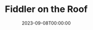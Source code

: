 ---
title: Fiddler on the Roof
date: 2023-09-08T00:00:00
opening_date: 2023-08-03
closing_date: 2023-09-17
layout: productions
featured_image: 2023_Fiddler_on_the_Roof.webp
featured_image_caption: Graphic of Fiddler on the Roof at the Alhambra
featured_image_attr: Alhambra Theatre & Dining
playbill:
Theatre: Alhambra Theatre & Dining
Venue: Alhambra Theatre
Tickets: https://sales.alhambrajax.com/100/tickets.shows.html?playID=1428&code=jaxplays
showtimes:
- 2023-08-03 18:00:00
- 2023-08-04 18:00:00
- 2023-08-05 12:00:00
- 2023-08-05 18:00:00
- 2023-08-06 12:00:00
- 2023-08-06 18:00:00
- 2023-08-08 18:00:00
- 2023-08-09 18:00:00
- 2023-08-10 18:00:00
- 2023-08-11 18:00:00
- 2023-08-12 12:00:00
- 2023-08-12 18:00:00
- 2023-08-13 12:00:00
- 2023-08-13 18:00:00
- 2023-08-15 18:00:00
- 2023-08-16 18:00:00
- 2023-08-17 18:00:00
- 2023-08-18 18:00:00
- 2023-08-19 12:00:00
- 2023-08-19 18:00:00
- 2023-08-20 12:00:00
- 2023-08-20 18:00:00
- 2023-08-22 18:00:00
- 2023-08-23 18:00:00
- 2023-08-24 18:00:00
- 2023-08-25 18:00:00
- 2023-08-26 12:00:00
- 2023-08-26 18:00:00
- 2023-08-27 12:00:00
- 2023-08-27 18:00:00
- 2023-08-29 18:00:00
- 2023-08-30 18:00:00
- 2023-08-31 18:00:00
- 2023-09-01 18:00:00
- 2023-09-02 12:00:00
- 2023-09-02 18:00:00
- 2023-09-03 12:00:00
- 2023-09-03 18:00:00
- 2023-09-05 18:00:00
- 2023-09-06 18:00:00
- 2023-09-07 18:00:00
- 2023-09-08 18:00:00
- 2023-09-09 12:00:00
- 2023-09-09 18:00:00
- 2023-09-10 12:00:00
- 2023-09-10 18:00:00
- 2023-09-12 18:00:00
- 2023-09-13 18:00:00
- 2023-09-14 18:00:00
- 2023-09-15 18:00:00
- 2023-09-16 12:00:00
- 2023-09-16 18:00:00
- 2023-09-17 12:00:00
- 2023-09-17 18:00:00
cast:
- Teveye: Tod Booth
- Golde: Lisa Valdini Booth
- Yente: Patti Eyler
- Lazar Wolf: Allan Baker
- Tzeitel: Sarah Warshavsky
- Hodel: Natalie Drake
- Motel: Bear Manescalhi
- Perchik: Alexander Blanco
- Chava: Sofia Smith
- Fyedka: Melvin Edward Nash II
- Sprintze (Grandmother Tzeitel): Tatum Matthews
- Bielke: Emma Decker
- The Constable: Thaddeus Walker
- The Rabbi \ Fyedka: Ryan Lemmon
- Avram: Michael Mossucco
- Mendel: Christopher Michael Milligan
- Mordcha: Rodney Holmes
- Fruma-Sarah / Shandel: Alexia Adcock-Stanford
- The Fiddler: Idan Bar
- Sasha: Zachary Pickett
crew:
- Executive Producer: Tod Booth
- Vice President of Production: Shain Stroff
- Director: Jessie Booth
- Choreographer: Shain Stroff
- Musical Director: Cathy Giddens Murphy
- Technical Director: David Dionne
- Production Manager: Erick Ariel Sureda
- Co-choreographer: Erick Ariel Sureda
- Dance Captain: Idan Bar
- Company Manager: Lisa Valdini Booth
- Lighting Designer: Johnny Pettegrew
- Lighting Tech Assistant: Chad Conley
- Costume Designer:
  - Camala Pitts
  - Dorina Quailes
- Wardrobe Supervisor: Layla Thurman
- Head Seamstress: Allie Kangas
- Set Designer:
  - David Dionne
  - Ian Black
- Sound Designer: Eric Sullivan
- Sound Engineer: Briana Donawa
- Property Master: Patti Eyler
- Wig Design: Patty Pitts
- Assistant Stage Manager:
  - Melvin Nash
  - Sarah Brace
- Stage Crew: Kolby James
orchestra:
Reviews: 
- "Review: FIDDLER ON THE ROOF at Alhambra Theatre and Dining | BroadwayWorld": https://www.broadwayworld.com/jacksonville/article/Review-FIDDLER-ON-THE-ROOF-at-Alhambra-Theatre-and-Dining-20230806
- "Alhambra’s ‘Fiddler’ worth the 25-year wait | Ponte Vedra Recorder": https://pontevedrarecorder.com/stories/alhambras-fiddler-worth-the-25-year-wait,60216
- "FIDDLER hits all the right notes at the Alhambra | Folio Weekly": https://folioweekly.com/2023/08/07/fiddler-hits-all-the-right-notes-at-the-alhambra/
- "Review: FIDDLER ON THE ROOF at Alhambra Theatre and Dining | Broadway World": https://www.broadwayworld.com/jacksonville/article/Review-FIDDLER-ON-THE-ROOF-at-Alhambra-Theatre-and-Dining-20230806
Press: 
- "The Alhambra presents “Fiddler On The Roof” | River City Live - News4Jax": https://www.news4jax.com/river-city-live/2023/08/04/the-alhambra-presents-fiddler-on-the-roof/
- "'Fiddler on the Roof' returns to the Alhambra after 20 years | The Florida Times-Union": https://www.jacksonville.com/picture-gallery/entertainment/arts/2023/08/04/fiddler-on-the-roof-returns-to-jacksonvilles-alhambra-theatre-dining/12314744002/
- "“Fiddler on the Roof” opens this week | Ponte Vedra Recorder": https://pontevedrarecorder.com/stories/fiddler-on-the-roof-opens-this-week,59422?
- "A Fiddler on the Roof… at the Alhambra | Folio Weekly": https://folioweekly.com/2023/07/29/a-fiddler-on-the-roof-at-the-alhambra/
- "FIDDLER ON THE ROOF Opens At Alhambra Theatre & Dining | Broadway World": https://www.broadwayworld.com/jacksonville/article/FIDDLER-ON-THE-ROOF-Opens-At-Alhambra-Theatre-Dining-20230727
photos:
- photo: 2023-Fiddler-on-the-Roof-00.webp
  photo_attr: 
  photo_alt:
  photo_caption: Fiddler on the Roof at the Alhambra Theatre & Dining
- photo: 2023-Fiddler-on-the-Roof-05.webp
  photo_attr: Idan Bar | Silky Money Studios
  photo_attr_link: https://www.silkymoneystudios.com/photography
  photo_alt: 
  photo_caption: Fiddler on the Roof at the Alhambra Theatre & Dining
- photo: 2023-Fiddler-on-the-Roof-06.webp
  photo_attr: Idan Bar | Silky Money Studios
  photo_attr_link: https://www.silkymoneystudios.com/photography
  photo_alt: 
  photo_caption: Fiddler on the Roof at the Alhambra Theatre & Dining
- photo: 2023-Fiddler-on-the-Roof-07.webp
  photo_attr: Idan Bar | Silky Money Studios
  photo_attr_link: https://www.silkymoneystudios.com/photography
  photo_alt: 
  photo_caption: Fiddler on the Roof at the Alhambra Theatre & Dining
- photo: 2023-Fiddler-on-the-Roof-08.webp
  photo_attr: Idan Bar | Silky Money Studios
  photo_attr_link: https://www.silkymoneystudios.com/photography
  photo_alt: 
  photo_caption: Fiddler on the Roof at the Alhambra Theatre & Dining
- photo: 2023-Fiddler-on-the-Roof-09.webp
  photo_attr: Idan Bar | Silky Money Studios
  photo_attr_link: https://www.silkymoneystudios.com/photography
  photo_alt: 
  photo_caption: Fiddler on the Roof at the Alhambra Theatre & Dining
- photo: 2023-Fiddler-on-the-Roof-10.webp
  photo_attr: Idan Bar | Silky Money Studios
  photo_attr_link: https://www.silkymoneystudios.com/photography
  photo_alt: 
  photo_caption: Fiddler on the Roof at the Alhambra Theatre & Dining
- photo: 2023-Fiddler-on-the-Roof-11.webp
  photo_attr: Idan Bar | Silky Money Studios
  photo_attr_link: https://www.silkymoneystudios.com/photography
  photo_alt: 
  photo_caption: Fiddler on the Roof at the Alhambra Theatre & Dining
- photo: 2023-Fiddler-on-the-Roof-12.webp
  photo_attr: Idan Bar | Silky Money Studios
  photo_attr_link: https://www.silkymoneystudios.com/photography
  photo_alt: 
  photo_caption: Fiddler on the Roof at the Alhambra Theatre & Dining
- photo: 2023-Fiddler-on-the-Roof-13.webp
  photo_attr: Idan Bar | Silky Money Studios
  photo_attr_link: https://www.silkymoneystudios.com/photography
  photo_alt: 
  photo_caption: Fiddler on the Roof at the Alhambra Theatre & Dining
- photo: 2023-Fiddler-on-the-Roof-14.webp
  photo_attr: Idan Bar | Silky Money Studios
  photo_attr_link: https://www.silkymoneystudios.com/photography
  photo_alt: 
  photo_caption: Fiddler on the Roof at the Alhambra Theatre & Dining
- photo: 2023-Fiddler-on-the-Roof-15.webp
  photo_attr: Idan Bar | Silky Money Studios
  photo_attr_link: https://www.silkymoneystudios.com/photography
  photo_alt: 
  photo_caption: Fiddler on the Roof at the Alhambra Theatre & Dining
- photo: 2023-Fiddler-on-the-Roof-16.webp
  photo_attr: Idan Bar | Silky Money Studios
  photo_attr_link: https://www.silkymoneystudios.com/photography
  photo_alt: 
  photo_caption: Fiddler on the Roof at the Alhambra Theatre & Dining
- photo: 2023-Fiddler-on-the-Roof-17.webp
  photo_attr: Idan Bar | Silky Money Studios
  photo_attr_link: https://www.silkymoneystudios.com/photography
  photo_alt: 
  photo_caption: Fiddler on the Roof at the Alhambra Theatre & Dining
---